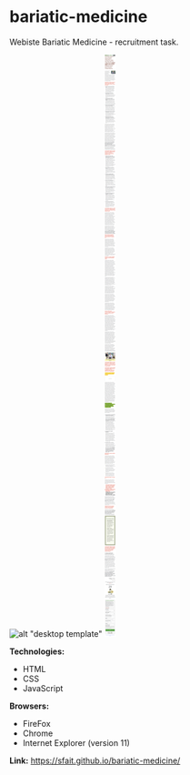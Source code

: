 # bariatic-medicine
Webiste Bariatic Medicine - recruitment task.

![alt "desktop template"](https://github.com/sfait/bariatic-medicine/blob/master/img/desktop.png "desktop template")
![alt "mobile template"](https://github.com/sfait/bariatic-medicine/blob/master/img/mobile.png "mobile template")

**Technologies:**
* HTML
* CSS
* JavaScript

**Browsers:**
* FireFox
* Chrome
* Internet Explorer (version 11)

**Link:** https://sfait.github.io/bariatic-medicine/
